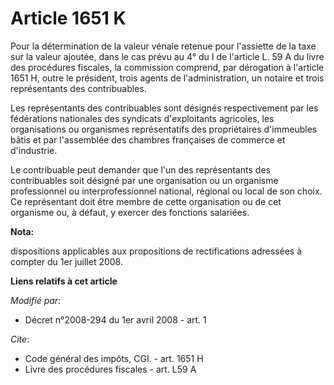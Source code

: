 # Article 1651 K

Pour la détermination de la valeur vénale retenue pour l'assiette de la taxe sur la valeur ajoutée, dans le cas prévu au 4°
du I de l'article L. 59 A du livre des procédures fiscales, la commission comprend, par dérogation à l'article 1651 H, outre
le président, trois agents de l'administration, un notaire et trois représentants des contribuables. 

Les représentants des contribuables sont désignés respectivement par les fédérations nationales des syndicats d'exploitants
agricoles, les organisations ou organismes représentatifs des propriétaires d'immeubles bâtis et par l'assemblée des chambres
françaises de commerce et d'industrie. 

Le contribuable peut demander que l'un des représentants des contribuables soit désigné par une organisation ou un organisme
professionnel ou interprofessionnel national, régional ou local de son choix. Ce représentant doit être membre de cette
organisation ou de cet organisme ou, à défaut, y exercer des fonctions salariées.

**Nota:**

dispositions applicables aux propositions de rectifications adressées à compter du 1er juillet 2008.

**Liens relatifs à cet article**

_Modifié par_:

  - Décret n°2008-294 du 1er avril 2008 - art. 1

_Cite_:

  - Code général des impôts, CGI. - art. 1651 H
  - Livre des procédures fiscales - art. L59 A
